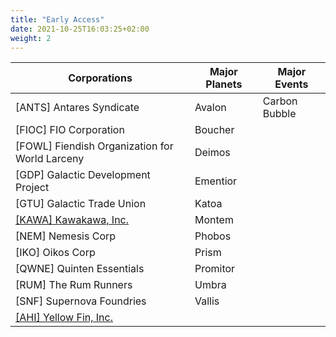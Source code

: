 ```yaml
---
title: "Early Access"
date: 2021-10-25T16:03:25+02:00
weight: 2
---
```



| Corporations                                      | Major Planets                                     | Major Events                                      |
|---------------------------------------------------|---------------------------------------------------|---------------------------------------------------|
| [ANTS] Antares Syndicate                          | Avalon                                            | Carbon Bubble                                     |
| [FIOC] FIO Corporation                            | Boucher                                           |                                                   |
| [FOWL] Fiendish Organization for World Larceny    | Deimos                                            |                                                   |
| [GDP] Galactic Development Project                | Ementior                                          |                                                   |
| [GTU] Galactic Trade Union                        | Katoa                                             |                                                   |
| [[KAWA] Kawakawa, Inc.](../corporations/kawa#during-early-access)                              | Montem                                            |                                                   |
| [NEM]  Nemesis Corp                               | Phobos                                            |                                                   |
| [IKO]  Oikos Corp                                 | Prism                                             |                                                   |
| [QWNE] Quinten Essentials                         | Promitor                                          |                                                   |
| [RUM] The Rum Runners                             | Umbra                                             |                                                   |
| [SNF]  Supernova Foundries                        | Vallis                                            |                                                   |
| [[AHI] Yellow Fin, Inc.](../corporations/ahi#during-early-access)         |                                                   |                                                   
